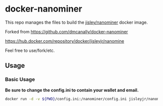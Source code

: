 # docker-nanominer

This repo manages the files to build the [jisley/nanominer](https://hub.docker.com/repository/docker/jisley/nanomine) docker image.

Forked from https://github.com/dmcanally/docker-nanominer

https://hub.docker.com/repository/docker/jisleyjr/nanomine

Feel free to use/fork/etc.

## Usage
### Basic Usage
**Be sure to change the config.ini to contain your wallet and email.**
```bash
docker run -d -v ${PWD}/config.ini:/nanominer/config.ini jisleyjr/nanominer
```
